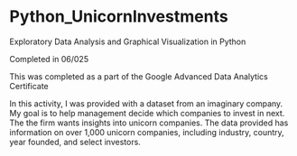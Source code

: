 # Python_UnicornInvestments
Exploratory Data Analysis and Graphical Visualization in Python

Completed in 06/025

This was completed as a part of the Google Advanced Data Analytics Certificate

In this activity, I was provided with a dataset from an imaginary company. My goal is to help management decide which companies to invest in next. The the firm wants insights into unicorn companies. The data provided has information on over 1,000 unicorn companies, including industry, country, year founded, and select investors.
